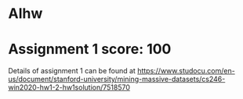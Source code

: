 # AIhw
# Assignment 1 score: 100
Details of assignment 1 can be found at https://www.studocu.com/en-us/document/stanford-university/mining-massive-datasets/cs246-win2020-hw1-2-hw1solution/7518570